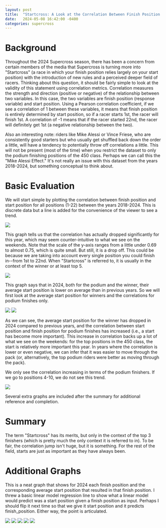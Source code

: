 ```yaml
---
layout: post
title:  "Startcross: A Look at the Correlation Between Finish Position and Start Position in Supercross"
date:   2024-05-08 16:42:00 -0400
categories: supercross
---
```

# Background
Throughout the 2024 Supercross season, there has been a concern from certain members of the media that Supercross is turning more into "Startcross" (a race in which your finish position relies largely on your start position) with the introduction of new rules and a perceived deeper field of racers. Thinking about this question, it should be fairly simple to look at the validity of this statement using correlation metrics. Correlation measures the strength and direction (positive or negative) of the relationship between two variables. In this case, the two variables are finish position (response variable) and start position. Using a Pearson correlation coefficient, if we see a correlation of 1 between these variables, it means that finish position is entirely determined by start position, so if a racer starts 1st, the racer will finish 1st. A correlation of -1 means that if the racer started 22nd, the racer will definitely get 1st (a negative relationship between the two).

Also an interesting note: riders like Mike Alessi or Vince Friese, who are consistently good starters but who usually get shuffled back down the order a little, will have a tendency to potentially throw off correlations a little. This will not be present (most of the time) when you restrict the dataset to only the podium finishing positions of the 450 class. Perhaps we can call this the "Mike Alessi Effect." It's not really an issue with this dataset from the years 2018-2024, but something conceptual to think about.

# Basic Evaluation
We will start simple by plotting the correlation between finish position and start position for all positions (1-22) between the years 2018-2024. This is discrete data but a line is added for the convenience of the viewer to see a trend.

<img src="/images/startcross/corr_allyears.png">

This graph tells us that the correlation has actually dropped significantly for this year, which may seem counter-intuitive to what we see on the weekends. Note that the scale of the y-axis ranges from a little under 0.69 to almost 0.75, which is quite small. But still, it is a drop off. This could be because we are taking into account every single position you could finish in--from 1st to 22nd. When "Startcross" is referred to, it is usually in the context of the winner or at least top 5. 

<img src="/images/startcross/avg_start_chart.png">

This graph says that in 2024, both for the podium and the winner, their average start position is lower on average than in previous years. So we will first look at the average start position for winners and the correlations for podium finishes only.

<img src="/images/startcross/winner_start_heatmap.png">

<img src="/images/startcross/podium_corr.png">

As we can see, the average start position for the winner has dropped in 2024 compared to previous years, and the correlation between start position and finish position for podium finishes has increased (i.e., a start has become more important). This increase in correlation backs up a lot of what we see on the weekends: for the top positions in the 450 class, the start is relatively more important this year. In years where the correlation is lower or even negative, we can infer that it was easier to move through the pack (or, alternatively, the top podium riders were better as moving through the pack).

We only see the correlation increasing in terms of the podium finishers. If we go to positions 4-10, we do not see this trend.

<img src="/images/startcross/top10_corr.png">

Several extra graphs are included after the summary for additional reference and completion.

# Summary
The term "Startcross" has its merits, but only in the context of the top 3 finishers (which is pretty much the only context it is referred to in). To be fair, the correlation jump isn't huge, but it is something. For the rest of the field, starts are just as important as they have always been.

# Additional Graphs

This is a neat graph that shows for 2024 each finish position and the corresponding average start position that resulted in that finish position. I threw a basic linear model regression line to show what a linear model would predict was a start position given a finish position as input. Perhaps I should flip it next time so that we give it start position and it predicts finish_position. Either way, the point is articulated.

<img src="/images/startcross/avg_2024_lm.png">

<img src="/images/startcross/podium_start_heatmap.png">

<img src="/images/startcross/top10_start.png">

<img src="/images/startcross/top20_start.png">

<img src="/images/startcross/cor_top20.png">


